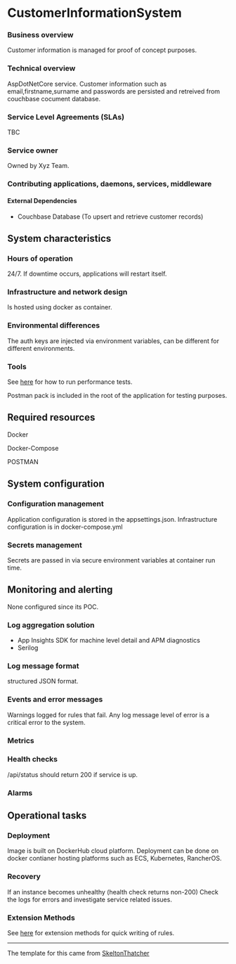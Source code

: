# CustomerInformationSystem

### Business overview

Customer information is managed for proof of concept purposes.

### Technical overview

AspDotNetCore service.
Customer information such as email,firstname,surname and passwords are persisted and retreived from couchbase cocument database.

### Service Level Agreements (SLAs)

TBC

### Service owner

Owned by Xyz Team.

### Contributing applications, daemons, services, middleware

#### External Dependencies
* Couchbase Database (To upsert and retrieve customer records)

## System characteristics

### Hours of operation

24/7.
If downtime occurs, applications will restart itself.

### Infrastructure and network design

Is hosted using docker as container.

### Environmental differences

The auth keys are injected via environment variables, can be different for different environments.

### Tools

See [here](/TESTING-RULES.md) for how to run performance tests.

Postman pack is included in the root of the application for testing purposes.

## Required resources

Docker

Docker-Compose

POSTMAN

## System configuration

### Configuration management

Application configuration is stored in the appsettings.json.
Infrastructure configuration is in docker-compose.yml

### Secrets management

Secrets are passed in via secure environment variables at container run time.

## Monitoring and alerting

None configured since its POC.

### Log aggregation solution

* App Insights SDK for machine level detail and APM diagnostics
* Serilog 

### Log message format

structured JSON format.

### Events and error messages

Warnings logged for rules that fail.
Any log message level of error is a critical error to the system.

### Metrics

### Health checks

/api/status should return 200 if service is up.

### Alarms

## Operational tasks

### Deployment

Image is built on DockerHub cloud platform.
Deployment can be done on docker contianer hosting platforms such as ECS, Kubernetes, RancherOS.

### Recovery

If an instance becomes unhealthy (health check returns non-200) 
Check the logs for errors and investigate service related issues.

### Extension Methods

See [here](/Extension_Methods_Catalogue.md) for extension methods for quick writing of rules.


___
The template for this came from [SkeltonThatcher](https://github.com/SkeltonThatcher/run-book-template/blob/master/run-book-template.md)
